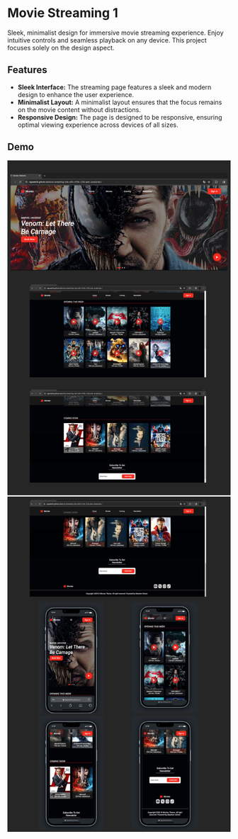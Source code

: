 # Movie Streaming 1

Sleek, minimalist design for immersive movie streaming experience. Enjoy intuitive controls and seamless playback on any device. This project focuses solely on the design aspect.

## Features

- **Sleek Interface:** The streaming page features a sleek and modern design to enhance the user experience.
- **Minimalist Layout:** A minimalist layout ensures that the focus remains on the movie content without distractions.
- **Responsive Design:** The page is designed to be responsive, ensuring optimal viewing experience across devices of all sizes.

## Demo

![Movie Streaming Image](https://github.com/BGWEB08/README.md-IMAGES/blob/main/Web%20Design/Movie%20Watching%201/moviewatching-img.png?raw=true)
![Movie Streaming Image](https://github.com/BGWEB08/README.md-IMAGES/blob/main/Web%20Design/Movie%20Watching%201/moviewatching-img-2.png?raw=true)
